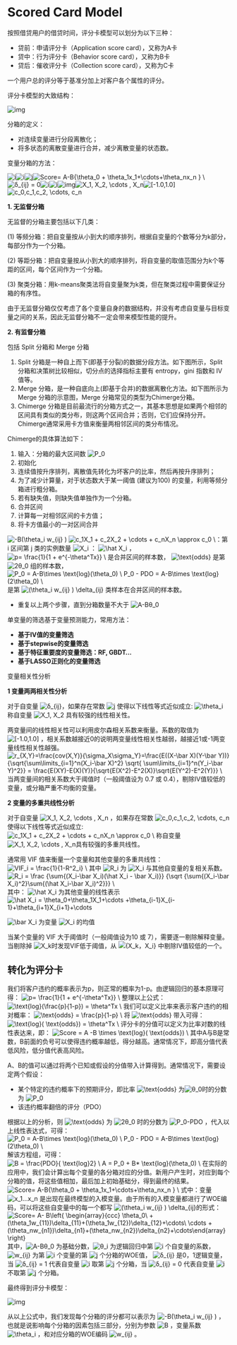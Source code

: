 # Scored Card Model

按照借贷用户的借贷时间，评分卡模型可以划分为以下三种：

* 贷前：申请评分卡（Application score card），又称为A卡
* 贷中：行为评分卡（Behavior score card），又称为B卡
* 贷后：催收评分卡（Collection score card），又称为C卡

一个用户总的评分等于基准分加上对客户各个属性的评分。

评分卡模型的大致结构：

![img](https://pic4.zhimg.com/80/v2-db979466aa6abc3f74b917b21b88a76f_hd.jpg)

分箱的定义：

* 对连续变量进行分段离散化；
* 将多状态的离散变量进行合并，减少离散变量的状态数。

变量分箱的方法：

![i](https://www.zhihu.com/equation?tex=i)![i](https://www.zhihu.com/equation?tex=i)![j](https://www.zhihu.com/equation?tex=j)![Score= A-B\{\theta\_0 + \theta\_1x\_1+\cdots+\theta\_nx\_n \} \\](https://www.zhihu.com/equation?tex=Score%3D+A-B\{\theta_0+%2B+\theta_1x_1%2B\cdots%2B\theta_nx_n+\}+\\)![&#x3B4;\_{ij} = 0](https://www.zhihu.com/equation?tex=δ_{ij}+%3D+0)![i](https://www.zhihu.com/equation?tex=i)![i](https://www.zhihu.com/equation?tex=i)![img](https://pic4.zhimg.com/80/v2-31cba8dc3a08bf93a79f0c1c24291c37_hd.jpg)![X\_1, X\_2, \cdots , X\_n](https://www.zhihu.com/equation?tex=X_1%2C+X_2%2C+\cdots+%2C+X_n)![\[-1.0,1.0\]](https://www.zhihu.com/equation?tex=[-1.0%2C1.0])![c\_0,c\_1,c\_2, \cdots, c\_n](https://www.zhihu.com/equation?tex=c_0%2Cc_1%2Cc_2%2C+\cdots%2C+c_n)

**1. 无监督分箱**

无监督的分箱主要包括以下几类：

\(1\) 等频分箱：把自变量按从小到大的顺序排列，根据自变量的个数等分为k部分，每部分作为一个分箱。

\(2\) 等距分箱：把自变量按从小到大的顺序排列，将自变量的取值范围分为k个等距的区间，每个区间作为一个分箱。

\(3\) 聚类分箱：用k-means聚类法将自变量聚为k类，但在聚类过程中需要保证分箱的有序性。

由于无监督分箱仅仅考虑了各个变量自身的数据结构，并没有考虑自变量与目标变量之间的关系，因此无监督分箱不一定会带来模型性能的提升。

**2. 有监督分箱**

包括 Split 分箱和 Merge 分箱

1. Split 分箱是一种自上而下\(即基于分裂\)的数据分段方法。如下图所示，Split 分箱和决策树比较相似，切分点的选择指标主要有 entropy，gini 指数和 IV 值等。
2. Merge 分箱，是一种自底向上\(即基于合并\)的数据离散化方法。如下图所示为Merge 分箱的示意图，Merge 分箱常见的类型为Chimerge分箱。
3. Chimerge 分箱是目前最流行的分箱方式之一，其基本思想是如果两个相邻的区间具有类似的类分布，则这两个区间合并；否则，它们应保持分开。Chimerge通常采用卡方值来衡量两相邻区间的类分布情况。

Chimerge的具体算法如下：

1. 输入：分箱的最大区间数 ![P\_0](https://www.zhihu.com/equation?tex=P_0)
2. 初始化
3. 连续值按升序排列，离散值先转化为坏客户的比率，然后再按升序排列；
4. 为了减少计算量，对于状态数大于某一阈值 \(建议为100\) 的变量，利用等频分箱进行粗分箱。
5. 若有缺失值，则缺失值单独作为一个分箱。
6. 合并区间
7. 计算每一对相邻区间的卡方值；
8. 将卡方值最小的一对区间合并

![-B\(\theta\_i w\_{ij} \) ](https://www.zhihu.com/equation?tex=-B%28\theta_i+w_{ij}+%29+) ![c\_1X\_1 + c\_2X\_2 + \cdots + c\_nX\_n \approx c\_0 \\](https://www.zhihu.com/equation?tex=c_1X_1+%2B+c_2X_2+%2B+\cdots+%2B+c_nX_n+\approx+c_0+\\)：第 i 区间第 j 类的实例数量 ![X\_i](https://www.zhihu.com/equation?tex=X_i) ： ![\hat X\_i](https://www.zhihu.com/equation?tex=\hat+X_i) ， ![p= \frac{1}{1 + e^{-\theta^Tx}} \\](https://www.zhihu.com/equation?tex=p%3D+\frac{1}{1+%2B+e^{-\theta^Tx}}+\\) 是合并区间的样本数， ![\text{odds}](https://www.zhihu.com/equation?tex=\text{odds}) 是第 ![2&#x3B8;\_0](https://www.zhihu.com/equation?tex=2θ_0) 组的样本数， ![P\_0 = A-B\times \text{log}\(\theta\_0\) \ P\_0 - PDO = A-B\times \text{log}\(2\theta\_0\) \\](https://www.zhihu.com/equation?tex=P_0+%3D+A-B\times+\text{log}%28\theta_0%29+\+P_0+-+PDO+%3D+A-B\times+\text{log}%282\theta_0%29+\\) 是第 ![\(\theta\_i w\_{ij} \) \delta\_{ij}](https://www.zhihu.com/equation?tex=%28\theta_i+w_{ij}+%29+\delta_{ij}) 类样本在合并区间的样本数。

* 重复以上两个步骤，直到分箱数量不大于 ![A-B&#x3B8;\_0](https://www.zhihu.com/equation?tex=A-Bθ_0)

单变量的筛选基于变量预测能力，常用方法：

* **基于IV值的变量筛选**
* **基于stepwise的变量筛选**
* **基于特征重要度的变量筛选：RF, GBDT…**
* **基于LASSO正则化的变量筛选**

变量相关性分析

**1 变量两两相关性分析**

对于自变量 ![&#x3B4;\_{ij}](https://www.zhihu.com/equation?tex=δ_{ij})，如果存在常数 ![j](https://www.zhihu.com/equation?tex=j) 使得以下线性等式近似成立: ![\theta\_i](https://www.zhihu.com/equation?tex=\theta_i) 称自变量 ![X\_1, X\_2](https://www.zhihu.com/equation?tex=X_1%2C+X_2) 具有较强的线性相关性。

两变量间的线性相关性可以利用皮尔森相关系数来衡量。系数的取值为 ![\[-1.0,1.0\]](https://www.zhihu.com/equation?tex=[-1.0%2C1.0]) ，相关系数越接近0的说明两变量线性相关性越弱，越接近1或-1两变量线性相关性越强。 ![r\_{X,Y}=\frac{cov\(X,Y\)}{\sigma\_X\sigma\_Y}=\frac{E\(\(X-\bar X\)\(Y-\bar Y\)\)}{\sqrt{\sum\limits\_{i=1}^n\(X\_i-\bar X\)^2} \sqrt{ \sum\limits\_{i=1}^n\(Y\_i-\bar Y\)^2}} = \frac{E\(XY\)-E\(X\)\(Y\)}{\sqrt{E\(X^2\)-E^2\(X\)}\sqrt{E\(Y^2\)-E^2\(Y\)}} \\](https://www.zhihu.com/equation?tex=r_{X%2CY}%3D\frac{cov%28X%2CY%29}{\sigma_X\sigma_Y}%3D\frac{E%28%28X-\bar+X%29%28Y-\bar+Y%29%29}{\sqrt{\sum\limits_{i%3D1}^n%28X_i-\bar+X%29^2}+\sqrt{+\sum\limits_{i%3D1}^n%28Y_i-\bar+Y%29^2}}+%3D+\frac{E%28XY%29-E%28X%29%28Y%29}{\sqrt{E%28X^2%29-E^2%28X%29}\sqrt{E%28Y^2%29-E^2%28Y%29}}+\\) 当两变量间的相关系数大于阈值时（一般阈值设为 0.7 或 0.4），剔除IV值较低的变量，或分箱严重不均衡的变量。

**2 变量的多重共线性分析**

对于自变量 ![X\_1, X\_2, \cdots , X\_n](https://www.zhihu.com/equation?tex=X_1%2C+X_2%2C+\cdots+%2C+X_n) ，如果存在常数 ![c\_0,c\_1,c\_2, \cdots, c\_n](https://www.zhihu.com/equation?tex=c_0%2Cc_1%2Cc_2%2C+\cdots%2C+c_n) 使得以下线性等式近似成立: ![c\_1X\_1 + c\_2X\_2 + \cdots + c\_nX\_n \approx c\_0 \\](https://www.zhihu.com/equation?tex=c_1X_1+%2B+c_2X_2+%2B+\cdots+%2B+c_nX_n+\approx+c_0+\\) 称自变量 ![X\_1, X\_2, \cdots , X\_n](https://www.zhihu.com/equation?tex=X_1%2C+X_2%2C+\cdots+%2C+X_n)具有较强的多重共线性。

通常用 VIF 值来衡量一个变量和其他变量的多重共线性： ![VIF\_i = \frac{1}{1-R^2\_i} \\](https://www.zhihu.com/equation?tex=VIF_i+%3D+\frac{1}{1-R^2_i}+\\) 其中 ![R\_i](https://www.zhihu.com/equation?tex=R_i) 为 ![X\_i](https://www.zhihu.com/equation?tex=X_i) 与其他自变量的复相关系数。 ![R\_i = \frac {\sum{\(X\_i-\bar X\_i\)\(\hat X\_i - \bar X\_i\)}} {\sqrt {\sum{\(X\_i-\bar X\_i\)^2}\sum{\(\hat X\_i-\bar X\_i\)^2}}} \\](https://www.zhihu.com/equation?tex=R_i+%3D+\frac+{\sum{%28X_i-\bar+X_i%29%28\hat+X_i+-+\bar+X_i%29}}+{\sqrt+{\sum{%28X_i-\bar+X_i%29^2}\sum{%28\hat+X_i-\bar+X_i%29^2}}}+\\) 其中： ![\hat X\_i](https://www.zhihu.com/equation?tex=\hat+X_i) 为其他变量的线性表示![\hat X\_i = \theta\_0+\theta\_1X\_1+\cdots +\theta\_{i-1}X\_{i-1}+\theta\_{i+1}X\_{i+1}+\cdots](https://www.zhihu.com/equation?tex=\hat+X_i+%3D+\theta_0%2B\theta_1X_1%2B\cdots+%2B\theta_{i-1}X_{i-1}%2B\theta_{i%2B1}X_{i%2B1}%2B\cdots)

![\bar X\_i](https://www.zhihu.com/equation?tex=\bar+X_i) 为变量 ![X\_i](https://www.zhihu.com/equation?tex=X_i) 的均值

当某个变量的 VIF 大于阈值时（一般阈值设为10 或 7），需要逐一剔除解释变量。当剔除掉 ![X\_k](https://www.zhihu.com/equation?tex=X_k)时发现VIF低于阈值，从 ![{X\_k&#xFF0C;X\_i}](https://www.zhihu.com/equation?tex={X_k，X_i}) 中剔除IV值较低的一个。

## 转化为评分卡

我们将客户违约的概率表示为p，则正常的概率为1-p。由逻辑回归的基本原理可得： ![p= \frac{1}{1 + e^{-\theta^Tx}} \\](https://www.zhihu.com/equation?tex=p%3D+\frac{1}{1+%2B+e^{-\theta^Tx}}+\\) 整理以上公式： ![\text{log}\(\frac{p}{1-p}\) = \theta^Tx \\](https://www.zhihu.com/equation?tex=\text{log}%28\frac{p}{1-p}%29+%3D+\theta^Tx+\\) 我们可以定义比率来表示客户违约的相对概率： ![\text{odds} = \frac{p}{1-p} \\](https://www.zhihu.com/equation?tex=\text{odds}+%3D+\frac{p}{1-p}+\\) 将 ![\text{odds}](https://www.zhihu.com/equation?tex=\text{odds}) 带入可得： ![\text{log}\( \text{odds}\) = \theta^Tx \\](https://www.zhihu.com/equation?tex=\text{log}%28+\text{odds}%29+%3D+\theta^Tx+\\) 评分卡的分值可以定义为比率对数的线性表达来，即： ![Score = A -B \times \text{log}\( \text{odds}\) \\](https://www.zhihu.com/equation?tex=Score+%3D+A+-B+\times+\text{log}%28+\text{odds}%29+\\) 其中A与B是常数，B前面的负号可以使得违约概率越低，得分越高。通常情况下，即高分值代表低风险，低分值代表高风险。

A、B的值可以通过将两个已知或假设的分值带入计算得到。通常情况下，需要设定两个假设：

* 某个特定的违约概率下的预期评分，即比率 ![\text{odds}](https://www.zhihu.com/equation?tex=\text{odds}) 为![&#x3B8;\_0](https://www.zhihu.com/equation?tex=θ_0)时的分数为 ![P\_0](https://www.zhihu.com/equation?tex=P_0)
* 该违约概率翻倍的评分（PDO）

根据以上的分析，则 ![\text{odds}](https://www.zhihu.com/equation?tex=\text{odds}) 为 ![2&#x3B8;\_0](https://www.zhihu.com/equation?tex=2θ_0) 时的分数为 ![P\_0-PDO](https://www.zhihu.com/equation?tex=P_0-PDO) ，代入以上线性表达式，可得： ![P\_0 = A-B\times \text{log}\(\theta\_0\) \ P\_0 - PDO = A-B\times \text{log}\(2\theta\_0\) \\](https://www.zhihu.com/equation?tex=P_0+%3D+A-B\times+\text{log}%28\theta_0%29+\+P_0+-+PDO+%3D+A-B\times+\text{log}%282\theta_0%29+\\) 解该方程组，可得： ![B = \frac{PDO}{ \text{log}2} \ A = P\_0 + B\* \text{log}\(\theta\_0\) \\](https://www.zhihu.com/equation?tex=B+%3D+\frac{PDO}{+\text{log}2}+\+A+%3D+P_0+%2B+B*+\text{log}%28\theta_0%29+\\) 在实际的应用中，我们会计算出每个变量的各分箱对应的分值。新用户产生时，对应到每个分箱的值，将这些值相加，最后加上初始基础分，得到最终的结果。 ![Score= A-B\{\theta\_0 + \theta\_1x\_1+\cdots+\theta\_nx\_n \} \\](https://www.zhihu.com/equation?tex=Score%3D+A-B\{\theta_0+%2B+\theta_1x_1%2B\cdots%2B\theta_nx_n+\}+\\) 式中：变量 ![x\_1&#x2026;x\_n](https://www.zhihu.com/equation?tex=x_1…x_n) 是出现在最终模型的入模变量。由于所有的入模变量都进行了WOE编码，可以将这些自变量中的每一个都写 ![\(\theta\_i w\_{ij} \) \delta\_{ij}](https://www.zhihu.com/equation?tex=%28\theta_i+w_{ij}+%29+\delta_{ij})的形式： ![Score= A- B\left\{ \begin{array}{ccc} \theta\_0\ +\(\theta\_1w\_{11}\)\delta\_{11}+\(\theta\_1w\_{12}\)\delta\_{12}+\cdots\ \cdots \+\(\theta\_nw\_{n1}\)\delta\_{n1}+\(\theta\_nw\_{n2}\)\delta\_{n2}+\cdots\end{array} \right\}](https://www.zhihu.com/equation?tex=Score%3D+A-+B\left\{+\begin{array}{ccc}+\theta_0\+%2B%28\theta_1w_{11}%29\delta_{11}%2B%28\theta_1w_{12}%29\delta_{12}%2B\cdots\+\cdots+\\%2B%28\theta_nw_{n1}%29\delta_{n1}%2B%28\theta_nw_{n2}%29\delta_{n2}%2B\cdots\end{array}+\right\}) 其中，![A-B&#x3B8;\_0](https://www.zhihu.com/equation?tex=A-Bθ_0) 为基础分数，![&#x3B8;\_i](https://www.zhihu.com/equation?tex=θ_i) 为逻辑回归中第 ![i](https://www.zhihu.com/equation?tex=i) 个自变量的系数， ![w\_{ij}](https://www.zhihu.com/equation?tex=w_{ij}) 为第 ![i](https://www.zhihu.com/equation?tex=i) 个变量的第 ![j](https://www.zhihu.com/equation?tex=j) 个分箱的WOE值， ![&#x3B4;\_{ij}](https://www.zhihu.com/equation?tex=δ_{ij}) 是0，1逻辑变量，当 ![&#x3B4;\_{ij} = 1](https://www.zhihu.com/equation?tex=δ_{ij}+%3D+1) 代表自变量 ![i](https://www.zhihu.com/equation?tex=i) 取第 ![j](https://www.zhihu.com/equation?tex=j) 个分箱，当 ![&#x3B4;\_{ij} = 0](https://www.zhihu.com/equation?tex=δ_{ij}+%3D+0) 代表自变量 ![i](https://www.zhihu.com/equation?tex=i) 不取第 ![j](https://www.zhihu.com/equation?tex=j) 个分箱。

最终得到评分卡模型：

![img](https://pic2.zhimg.com/80/v2-fec98ff9de65d835a5be217f01f678a5_hd.jpg)

从以上公式中，我们发现每个分箱的评分都可以表示为 ![-B\(\theta\_i w\_{ij} \) ](https://www.zhihu.com/equation?tex=-B%28\theta_i+w_{ij}+%29+) ，也就是说影响每个分箱的因素包括三部分，分别为参数 ![B](https://www.zhihu.com/equation?tex=B) ，变量系数 ![\theta\_i](https://www.zhihu.com/equation?tex=\theta_i) ，和对应分箱的WOE编码 ![w\_{ij}](https://www.zhihu.com/equation?tex=w_{ij}) 。

